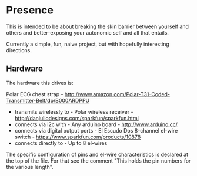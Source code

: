 Presence
========

This is intended to be about breaking the skin barrier between yourself and others and better-exposing your autonomic self and all that entails.

Currently a simple, fun, naive project, but with hopefully interesting directions.

Hardware
--------

The hardware this drives is:

Polar ECG chest strap - http://www.amazon.com/Polar-T31-Coded-Transmitter-Belt/dp/B000ARDPPU
- transmits wirelessly to -
Polar wireless receiver - http://danjuliodesigns.com/sparkfun/sparkfun.html
- connects via i2c with -
Any arduino board - http://www.arduino.cc/
- connects via digital output ports -
El Escudo Dos 8-channel el-wire switch - https://www.sparkfun.com/products/10878
- connects directly to -
Up to 8 el-wires

The specific configuration of pins and el-wire characteristics is declared at the top of the file. For that see the comment "This holds the pin numbers for the various length".